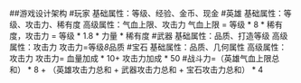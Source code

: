 ##游戏设计架构
#玩家
基础属性：等级、经验、金币、现金
#英雄
基础属性：等级、攻击力、稀有度
高级属性：气血上限、攻击力
气血上限 = 等级 * 8 * 稀有度，攻击力 = 等级 * 1.8 * 力量 * 稀有度
#武器
基础属性：品质、打造等级
高级属性：攻击力
攻击力=等级*8*品质
#宝石
基础属性：品质、几何属性
高级属性：攻击力
攻击力= 血量加成 * 10+ 攻击力加成 * 50
#战斗力=（英雄气血上限总和） * 8 + （英雄攻击力总和 + 武器攻击力总和 + 宝石攻击力总和） * 4
